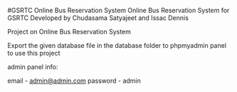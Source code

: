 #GSRTC Online Bus Reservation System
Online Bus Reservation System for GSRTC
Developed by Chudasama Satyajeet and Issac Dennis

Project on Online Bus Reservation System

Export the given database file in the database folder to phpmyadmin panel to use this project

admin panel info:

email -    admin@admin.com
password - admin
